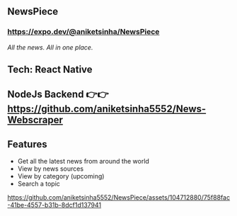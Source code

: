 ## NewsPiece
### https://expo.dev/@aniketsinha/NewsPiece
*All the news. All in one place.*

## Tech: React Native

## NodeJs Backend 👉👉 https://github.com/aniketsinha5552/News-Webscraper

## Features
- Get all the latest news from around the world
- View by news sources
- View by category (upcoming)
- Search a topic





https://github.com/aniketsinha5552/NewsPiece/assets/104712880/75f88fac-41be-4557-b31b-8dcf1d137941




